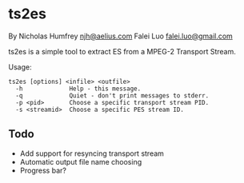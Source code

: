 ts2es
======
By Nicholas Humfrey <njh@aelius.com>
   Falei Luo        <falei.luo@gmail.com>

ts2es is a simple tool to extract ES from a MPEG-2 Transport Stream.

Usage:

    ts2es [options] <infile> <outfile>
      -h             Help - this message.
      -q             Quiet - don't print messages to stderr.
      -p <pid>       Choose a specific transport stream PID.
      -s <streamid>  Choose a specific PES stream ID.

Todo
----

- Add support for resyncing transport stream
- Automatic output file name choosing
- Progress bar?

